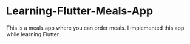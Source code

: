 # Learning-Flutter-Meals-App
This is a meals app where you can order meals. I implemented this app while learning Flutter.
